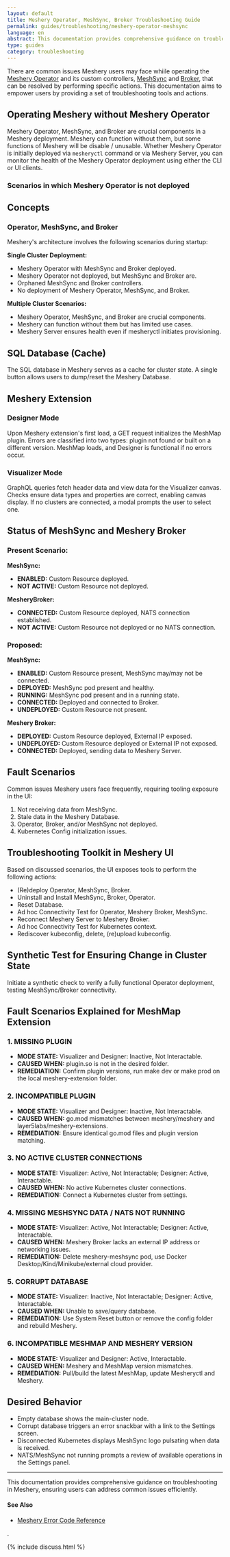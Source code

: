 ```yaml
---
layout: default
title: Meshery Operator, MeshSync, Broker Troubleshooting Guide
permalink: guides/troubleshooting/meshery-operator-meshsync
language: en
abstract: This documentation provides comprehensive guidance on troubleshooting in Meshery Operator, MeshSync and Broker, ensuring you can address common issues efficiently.
type: guides
category: troubleshooting
---
```


There are common issues Meshery users may face whiile operating the [Meshery Operator]({{site.baseurl}}/concepts/architecture/operator/) and its custom controllers, [MeshSync]({{site.baseurl}}/concepts/architecture/meshsync) and [Broker]({{site.baseurl}}/concepts/architecture/broker), that can be resolved by performing specific actions. This documentation aims to empower users by providing a set of troubleshooting tools and actions.

## Operating Meshery without Meshery Operator

Meshery Operator, MeshSync, and Broker are crucial components in a Meshery deployment. Meshery can function without them, but some functions of Meshery will be disable / unusable. Whether Meshery Operator is initially deployed via `mesheryctl` command or via Meshery Server, you can monitor the health of the Meshery Operator deployment using either the CLI or UI clients. 

### Scenarios in which Meshery Operator is not deployed

## Concepts

### Operator, MeshSync, and Broker

Meshery's architecture involves the following scenarios during startup:

**Single Cluster Deployment:**

- Meshery Operator with MeshSync and Broker deployed.
- Meshery Operator not deployed, but MeshSync and Broker are.
- Orphaned MeshSync and Broker controllers.
- No deployment of Meshery Operator, MeshSync, and Broker.

**Multiple Cluster Scenarios:**
- Meshery Operator, MeshSync, and Broker are crucial components.
- Meshery can function without them but has limited use cases.
- Meshery Server ensures health even if mesheryctl initiates provisioning.

## SQL Database (Cache)

The SQL database in Meshery serves as a cache for cluster state. A single button allows users to dump/reset the Meshery Database.

## Meshery Extension

### Designer Mode

Upon Meshery extension's first load, a GET request initializes the MeshMap plugin. Errors are classified into two types: plugin not found or built on a different version. MeshMap loads, and Designer is functional if no errors occur.

### Visualizer Mode

GraphQL queries fetch header data and view data for the Visualizer canvas. Checks ensure data types and properties are correct, enabling canvas display. If no clusters are connected, a modal prompts the user to select one.

## Status of MeshSync and Meshery Broker

### Present Scenario:

**MeshSync:**
- **ENABLED:** Custom Resource deployed.
- **NOT ACTIVE:** Custom Resource not deployed.

**MesheryBroker:**
- **CONNECTED:** Custom Resource deployed, NATS connection established.
- **NOT ACTIVE:** Custom Resource not deployed or no NATS connection.

### Proposed:

**MeshSync:**
- **ENABLED:** Custom Resource present, MeshSync may/may not be connected.
- **DEPLOYED:** MeshSync pod present and healthy.
- **RUNNING:** MeshSync pod present and in a running state.
- **CONNECTED:** Deployed and connected to Broker.
- **UNDEPLOYED:** Custom Resource not present.

**Meshery Broker:**
- **DEPLOYED:** Custom Resource deployed, External IP exposed.
- **UNDEPLOYED:** Custom Resource deployed or External IP not exposed.
- **CONNECTED:** Deployed, sending data to Meshery Server.

## Fault Scenarios

Common issues Meshery users face frequently, requiring tooling exposure in the UI:

1. Not receiving data from MeshSync.
2. Stale data in the Meshery Database.
3. Operator, Broker, and/or MeshSync not deployed.
4. Kubernetes Config initialization issues.

## Troubleshooting Toolkit in Meshery UI

Based on discussed scenarios, the UI exposes tools to perform the following actions:

- (Re)deploy Operator, MeshSync, Broker.
- Uninstall and Install MeshSync, Broker, Operator.
- Reset Database.
- Ad hoc Connectivity Test for Operator, Meshery Broker, MeshSync.
- Reconnect Meshery Server to Meshery Broker.
- Ad hoc Connectivity Test for Kubernetes context.
- Rediscover kubeconfig, delete, (re)upload kubeconfig.

## Synthetic Test for Ensuring Change in Cluster State

Initiate a synthetic check to verify a fully functional Operator deployment, testing MeshSync/Broker connectivity.

## Fault Scenarios Explained for MeshMap Extension

### 1. MISSING PLUGIN

- **MODE STATE:** Visualizer and Designer: Inactive, Not Interactable.
- **CAUSED WHEN:** plugin.so is not in the desired folder.
- **REMEDIATION:** Confirm plugin versions, run make dev or make prod on the local meshery-extension folder.

### 2. INCOMPATIBLE PLUGIN

- **MODE STATE:** Visualizer and Designer: Inactive, Not Interactable.
- **CAUSED WHEN:** go.mod mismatches between meshery/meshery and layer5labs/meshery-extensions.
- **REMEDIATION:** Ensure identical go.mod files and plugin version matching.

### 3. NO ACTIVE CLUSTER CONNECTIONS

- **MODE STATE:** Visualizer: Active, Not Interactable; Designer: Active, Interactable.
- **CAUSED WHEN:** No active Kubernetes cluster connections.
- **REMEDIATION:** Connect a Kubernetes cluster from settings.

### 4. MISSING MESHSYNC DATA / NATS NOT RUNNING

- **MODE STATE:** Visualizer: Active, Not Interactable; Designer: Active, Interactable.
- **CAUSED WHEN:** Meshery Broker lacks an external IP address or networking issues.
- **REMEDIATION:** Delete meshery-meshsync pod, use Docker Desktop/Kind/Minikube/external cloud provider.

### 5. CORRUPT DATABASE

- **MODE STATE:** Visualizer: Inactive, Not Interactable; Designer: Active, Interactable.
- **CAUSED WHEN:** Unable to save/query database.
- **REMEDIATION:** Use System Reset button or remove the config folder and rebuild Meshery.

### 6. INCOMPATIBLE MESHMAP AND MESHERY VERSION

- **MODE STATE:** Visualizer and Designer: Active, Interactable.
- **CAUSED WHEN:** Meshery and MeshMap version mismatches.
- **REMEDIATION:** Pull/build the latest MeshMap, update Mesheryctl and Meshery.

## Desired Behavior

- Empty database shows the main-cluster node.
- Corrupt database triggers an error snackbar with a link to the Settings screen.
- Disconnected Kubernetes displays MeshSync logo pulsating when data is received.
- NATS/MeshSync not running prompts a review of available operations in the Settings panel.

---

This documentation provides comprehensive guidance on troubleshooting in Meshery, ensuring users can address common issues efficiently.


#### See Also

<div class="section">
<ul>
<li><a href="{{ site.baseurl }}/reference/error-codes">Meshery Error Code Reference</a></li>
</ul>
.
</div> 

{% include discuss.html %}
<!-- {:toc} -->